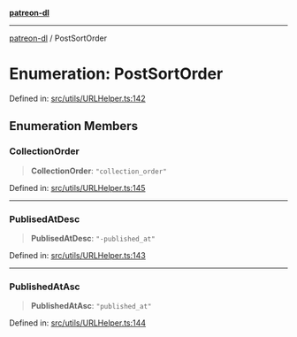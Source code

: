 [**patreon-dl**](../README.md)

***

[patreon-dl](../README.md) / PostSortOrder

# Enumeration: PostSortOrder

Defined in: [src/utils/URLHelper.ts:142](https://github.com/patrickkfkan/patreon-dl/blob/faebc79e7105b755ed4bb91829b93f102ad3b38c/src/utils/URLHelper.ts#L142)

## Enumeration Members

### CollectionOrder

> **CollectionOrder**: `"collection_order"`

Defined in: [src/utils/URLHelper.ts:145](https://github.com/patrickkfkan/patreon-dl/blob/faebc79e7105b755ed4bb91829b93f102ad3b38c/src/utils/URLHelper.ts#L145)

***

### PublisedAtDesc

> **PublisedAtDesc**: `"-published_at"`

Defined in: [src/utils/URLHelper.ts:143](https://github.com/patrickkfkan/patreon-dl/blob/faebc79e7105b755ed4bb91829b93f102ad3b38c/src/utils/URLHelper.ts#L143)

***

### PublishedAtAsc

> **PublishedAtAsc**: `"published_at"`

Defined in: [src/utils/URLHelper.ts:144](https://github.com/patrickkfkan/patreon-dl/blob/faebc79e7105b755ed4bb91829b93f102ad3b38c/src/utils/URLHelper.ts#L144)
